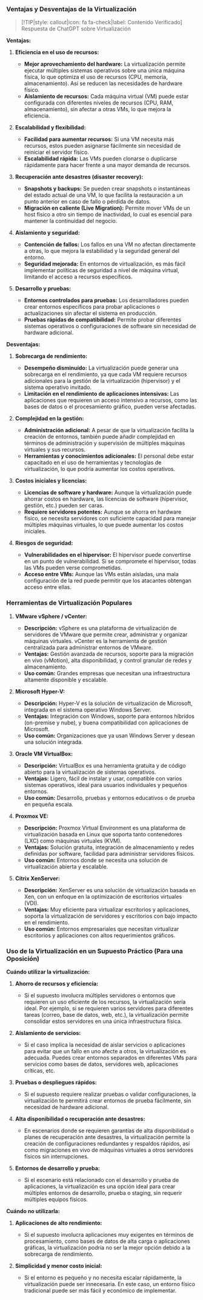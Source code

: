 ### Ventajas y Desventajas de la Virtualización <!-- {docsify-ignore} -->

> [!TIP|style: callout|icon: fa fa-check|label: Contenido Verificado]
> Respuesta de ChatGPT sobre Virtualización

**Ventajas:**

1. **Eficiencia en el uso de recursos:**
   - **Mejor aprovechamiento del hardware:** La virtualización permite ejecutar múltiples sistemas operativos sobre una única máquina física, lo que optimiza el uso de recursos (CPU, memoria, almacenamiento). Así se reducen las necesidades de hardware físico.
   - **Aislamiento de recursos:** Cada máquina virtual (VM) puede estar configurada con diferentes niveles de recursos (CPU, RAM, almacenamiento), sin afectar a otras VMs, lo que mejora la eficiencia.

2. **Escalabilidad y flexibilidad:**
   - **Facilidad para aumentar recursos:** Si una VM necesita más recursos, estos pueden asignarse fácilmente sin necesidad de reiniciar el servidor físico.
   - **Escalabilidad rápida:** Las VMs pueden clonarse o duplicarse rápidamente para hacer frente a una mayor demanda de recursos.

3. **Recuperación ante desastres (disaster recovery):**
   - **Snapshots y backups:** Se pueden crear snapshots o instantáneas del estado actual de una VM, lo que facilita la restauración a un punto anterior en caso de fallo o pérdida de datos.
   - **Migración en caliente (Live Migration):** Permite mover VMs de un host físico a otro sin tiempo de inactividad, lo cual es esencial para mantener la continuidad del negocio.

4. **Aislamiento y seguridad:**
   - **Contención de fallos:** Los fallos en una VM no afectan directamente a otras, lo que mejora la estabilidad y la seguridad general del entorno.
   - **Seguridad mejorada:** En entornos de virtualización, es más fácil implementar políticas de seguridad a nivel de máquina virtual, limitando el acceso a recursos específicos.

5. **Desarrollo y pruebas:**
   - **Entornos controlados para pruebas:** Los desarrolladores pueden crear entornos específicos para probar aplicaciones o actualizaciones sin afectar el sistema en producción.
   - **Pruebas rápidas de compatibilidad:** Permite probar diferentes sistemas operativos o configuraciones de software sin necesidad de hardware adicional.

**Desventajas:**

1. **Sobrecarga de rendimiento:**
   - **Desempeño disminuido:** La virtualización puede generar una sobrecarga en el rendimiento, ya que cada VM requiere recursos adicionales para la gestión de la virtualización (hipervisor) y el sistema operativo invitado.
   - **Limitación en el rendimiento de aplicaciones intensivas:** Las aplicaciones que requieren un acceso intensivo a recursos, como las bases de datos o el procesamiento gráfico, pueden verse afectadas.

2. **Complejidad en la gestión:**
   - **Administración adicional:** A pesar de que la virtualización facilita la creación de entornos, también puede añadir complejidad en términos de administración y supervisión de múltiples máquinas virtuales y sus recursos.
   - **Herramientas y conocimientos adicionales:** El personal debe estar capacitado en el uso de herramientas y tecnologías de virtualización, lo que podría aumentar los costos operativos.

3. **Costos iniciales y licencias:**
   - **Licencias de software y hardware:** Aunque la virtualización puede ahorrar costos en hardware, las licencias de software (hipervisor, gestión, etc.) pueden ser caras.
   - **Requiere servidores potentes:** Aunque se ahorra en hardware físico, se necesita servidores con suficiente capacidad para manejar múltiples máquinas virtuales, lo que puede aumentar los costos iniciales.

4. **Riesgos de seguridad:**
   - **Vulnerabilidades en el hipervisor:** El hipervisor puede convertirse en un punto de vulnerabilidad. Si se compromete el hipervisor, todas las VMs pueden verse comprometidas.
   - **Acceso entre VMs:** Aunque las VMs están aisladas, una mala configuración de la red puede permitir que los atacantes obtengan acceso entre ellas.

### Herramientas de Virtualización Populares <!-- {docsify-ignore} -->

1. **VMware vSphere / vCenter:**
   - **Descripción:** vSphere es una plataforma de virtualización de servidores de VMware que permite crear, administrar y organizar máquinas virtuales. vCenter es la herramienta de gestión centralizada para administrar entornos de VMware.
   - **Ventajas:** Gestión avanzada de recursos, soporte para la migración en vivo (vMotion), alta disponibilidad, y control granular de redes y almacenamiento.
   - **Uso común:** Grandes empresas que necesitan una infraestructura altamente disponible y escalable.

2. **Microsoft Hyper-V:**
   - **Descripción:** Hyper-V es la solución de virtualización de Microsoft, integrada en el sistema operativo Windows Server.
   - **Ventajas:** Integración con Windows, soporte para entornos híbridos (on-premise y nube), y buena compatibilidad con aplicaciones de Microsoft.
   - **Uso común:** Organizaciones que ya usan Windows Server y desean una solución integrada.

3. **Oracle VM VirtualBox:**
   - **Descripción:** VirtualBox es una herramienta gratuita y de código abierto para la virtualización de sistemas operativos.
   - **Ventajas:** Ligero, fácil de instalar y usar, compatible con varios sistemas operativos, ideal para usuarios individuales y pequeños entornos.
   - **Uso común:** Desarrollo, pruebas y entornos educativos o de prueba en pequeña escala.

4. **Proxmox VE:**
   - **Descripción:** Proxmox Virtual Environment es una plataforma de virtualización basada en Linux que soporta tanto contenedores (LXC) como máquinas virtuales (KVM).
   - **Ventajas:** Solución gratuita, integración de almacenamiento y redes definidas por software, facilidad para administrar servidores físicos.
   - **Uso común:** Entornos donde se necesita una solución de virtualización abierta y escalable.

5. **Citrix XenServer:**
   - **Descripción:** XenServer es una solución de virtualización basada en Xen, con un enfoque en la optimización de escritorios virtuales (VDI).
   - **Ventajas:** Muy eficiente para virtualizar escritorios y aplicaciones, soporta la virtualización de servidores y escritorios con bajo impacto en el rendimiento.
   - **Uso común:** Entornos empresariales que necesitan virtualizar escritorios y aplicaciones con altos requerimientos gráficos.

### Uso de la Virtualización en un Supuesto Práctico (Para una Oposición) <!-- {docsify-ignore} -->

**Cuándo utilizar la virtualización:**

1. **Ahorro de recursos y eficiencia:**
   - Si el supuesto involucra múltiples servidores o entornos que requieren un uso eficiente de los recursos, la virtualización sería ideal. Por ejemplo, si se requieren varios servidores para diferentes tareas (correo, base de datos, web, etc.), la virtualización permite consolidar estos servidores en una única infraestructura física.
   
2. **Aislamiento de servicios:**
   - Si el caso implica la necesidad de aislar servicios o aplicaciones para evitar que un fallo en uno afecte a otros, la virtualización es adecuada. Puedes crear entornos separados en diferentes VMs para servicios como bases de datos, servidores web, aplicaciones críticas, etc.

3. **Pruebas o despliegues rápidos:**
   - Si el supuesto requiere realizar pruebas o validar configuraciones, la virtualización te permitirá crear entornos de prueba fácilmente, sin necesidad de hardware adicional.

4. **Alta disponibilidad o recuperación ante desastres:**
   - En escenarios donde se requieren garantías de alta disponibilidad o planes de recuperación ante desastres, la virtualización permite la creación de configuraciones redundantes y respaldos rápidos, así como migraciones en vivo de máquinas virtuales a otros servidores físicos sin interrupciones.

5. **Entornos de desarrollo y prueba:**
   - Si el escenario está relacionado con el desarrollo y prueba de aplicaciones, la virtualización es una opción ideal para crear múltiples entornos de desarrollo, prueba o staging, sin requerir múltiples equipos físicos.

**Cuándo no utilizarla:**

1. **Aplicaciones de alto rendimiento:**
   - Si el supuesto involucra aplicaciones muy exigentes en términos de procesamiento, como bases de datos de alta carga o aplicaciones gráficas, la virtualización podría no ser la mejor opción debido a la sobrecarga de rendimiento.

2. **Simplicidad y menor costo inicial:**
   - Si el entorno es pequeño y no necesita escalar rápidamente, la virtualización puede ser innecesaria. En este caso, un entorno físico tradicional puede ser más fácil y económico de implementar.

